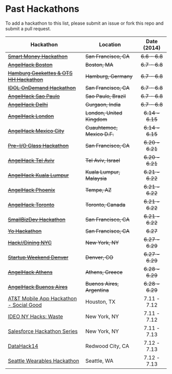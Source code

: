 Past Hackathons
=====================

To add a hackathon to this list, please submit an issue or fork this repo and submit a pull request.

| Hackathon                                                | Location        | Date (2014)            |
| -------------------------------------------------------------- |-------------  | :---------------------:|
| [~~Smart Money Hackathon~~](http://www.eventbrite.com/e/smart-money-hackathon-registration-11443791689) | ~~San Francisco, CA~~ | ~~6.6 - 6.8~~ |
| [~~AngelHack Boston~~](http://www.angelhack.com/event/angelhack-boston-spring-2014/) | ~~Boston, MA~~ | ~~6.7 - 6.8~~ |
| [~~Hamburg Geekettes & OTS HH Hackathon~~](http://hamburg-hackathon.de/hackathon/) | ~~Hamburg, Germany~~ | ~~6.7 - 6.8~~ |
| [~~IDOL OnDemand Hackathon~~](http://www.eventbrite.com/e/idol-ondemand-hackathon-unleashing-innovation-and-breaking-boundaries-tickets-10845853239) | ~~San Francisco, CA~~ | ~~6.7 - 6.8~~ |
| [~~AngelHack Sao Paulo~~](http://www.angelhack.com/event/angelhack-sao-paulo-spring-2014/) | ~~Sao Paulo, Brazil~~ | ~~6.7 - 6.8~~ |
| [~~AngelHack Delhi~~](http://www.angelhack.com/event/angelhackdelhispring-2014/) | ~~Gurgaon, India~~ | ~~6.7 - 6.8~~ |
| [~~AngelHack London~~](http://www.angelhack.com/event/angelhack-london-spring-2014/) | ~~London, United Kingdom~~ | ~~6.14 - 6.15~~ |
| [~~AngelHack Mexico City~~](http://www.angelhack.com/event/angelhack-mexico-city-spring-2014/) | ~~Cuauhtemoc, Mexico D.F.~~ | ~~6.14 - 6.15~~ |
| [~~Pre-I/O Glass Hackathon~~](https://www.eventbrite.com/e/pre-io-google-glass-hackathon-tickets-11494645795) | ~~San Francisco, CA~~ | ~~6.20 - 6.21~~ |
| [~~AngelHack Tel Aviv~~](http://www.angelhack.com/event/angelhack-tel-aviv-spring-2014/) | ~~Tel Aviv, Israel~~ | ~~6.20 - 6.21~~ |
| [~~AngelHack Kuala Lumpur~~](http://www.angelhack.com/event/angelhack-kuala-lumpur-spring-2014/) | ~~Kuala Lumpur, Malaysia~~ | ~~6.21 - 6.22~~ |
| [~~AngelHack Phoenix~~](http://www.angelhack.com/event/angelhack-phoenix-arizona-spring-2014/) | ~~Tempe, AZ~~ | ~~6.21 - 6.22~~ |
| [~~AngelHack Toronto~~](http://www.angelhack.com/event/angelhack-toronto-spring-2014/) | ~~Toronto, Canada~~ | ~~6.21 - 6.22~~ |
| [~~SmallBizDev Hackathon~~](http://smallbizdevhackathon.com/event/san-francisco/) | ~~San Francisco, CA~~ | ~~6.21 - 6.22~~ |
| [~~Yo Hackathon~~](https://www.eventbrite.com/e/yo-hackathon-2-letters-2-hours-ready-set-yo-tickets-12071296573) | ~~San Francisco, CA~~ | ~~6.27~~ |
| [~~Hack//Dining NYC~~](http://hackdiningnyc.foodtechconnect.com/) | ~~New York, NY~~ | ~~6.27 - 6.29~~ |
| [~~Startup Weekend Denver~~](http://denver.startupweekend.org) | ~~Denver, CO~~ | ~~6.27 - 6.29~~ |
| [~~AngelHack Athens~~](http://www.angelhack.com/event/angelhackathensspring-2014/) | ~~Athens, Greece~~ | ~~6.28 - 6.29~~ |
| [~~AngelHack Buenos Aires~~](http://www.angelhack.com/event/angelhack-buenos-aires-spring-2014/) | ~~Buenos Aires, Argentina~~ | ~~6.28 - 6.29~~ |
| [AT&T Mobile App Hackathon - Social Good](http://www.eventbrite.com/e/att-mobile-app-hackathon-houston-social-good-tickets-11385701941) | Houston, TX | 7.11 - 7.12 |
| [IDEO NY Hacks: Waste](http://www.ideo.com/hackathon/nyc/) | New York, NY | 7.11 - 7.12 |
| [Salesforce Hackathon Series](http://www.summerofhacks.com/) | New York, NY | 7.11 - 7.13 |
| [DataHack14](https://www.eventbrite.com/e/datahack14-tickets-11934894591) | Redwood City, CA | 7.12 - 7.13 |
| [Seattle Wearables Hackathon](http://www.meetup.com/Seattle-Hackathons/events/184601052/) | Seattle, WA | 7.12 - 7.13 |
